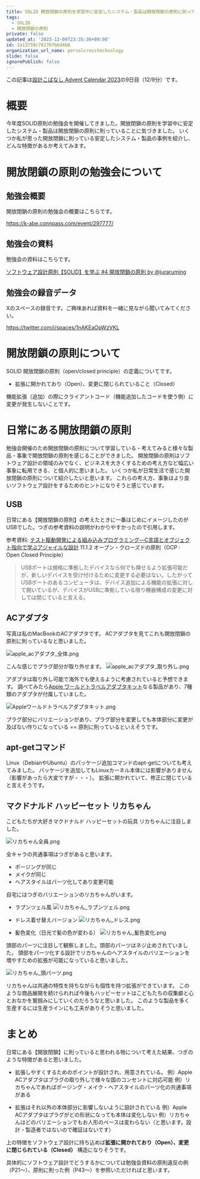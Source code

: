 ```yaml
---
title: SOLID 開放閉鎖の原則を学習中に安定したシステム・製品は開放閉鎖の原則に則っていることに気づいた話
tags:
  - SOLID
  - 開放閉鎖の原則
private: false
updated_at: '2023-12-09T23:35:36+09:00'
id: 2a13759c782707b6d4b8
organization_url_name: persolcrosstechnology
slide: false
ignorePublish: false
---
```

この記事は[設計こばなし Advent Calendar 2023](https://qiita.com/advent-calendar/2023/software_design_talk)の9日目（12/9分）です。

# 概要
今年度SOLID原則の勉強会を開催してきました。開放閉鎖の原則を学習中に安定したシステム・製品は開放閉鎖の原則に則っていることに気づきました。
いくつか私が思った開放閉鎖に則っている安定したシステム・製品の事例を紹介し、どんな特徴があるか考えてみます。

# 開放閉鎖の原則の勉強会について
## 勉強会概要
開放閉鎖の原則の勉強会の概要はこちらです。

https://k-abe.connpass.com/event/297777/


## 勉強会の資料
勉強会の資料はこちらです。

<script async class="docswell-embed" src="https://www.docswell.com/assets/libs/docswell-embed/docswell-embed.min.js" data-src="https://www.docswell.com/slide/5LL836/embed" data-aspect="0.5625"></script><div class="docswell-link"><a href="https://www.docswell.com/s/juraruming/5LL836-2023-10-26-074605">ソフトウェア設計原則【SOLID】を学ぶ #4 開放閉鎖の原則 by @juraruming</a></div>

## 勉強会の録音データ
Xのスペースの録音です。ご興味あれば資料を一緒に見ながら聞いてみてください。

https://twitter.com/i/spaces/1nAKEaOpWzVKL


# 開放閉鎖の原則について
SOLID 開放閉鎖の原則（open/closed principle）の定義についてです。

* 拡張に開かれており（Open）、変更に閉じられていること（Closed）

機能拡張（追加）の際にクライアントコード（機能追加したコードを使う側）に変更が発生しないことです。


# 日常にある開放閉鎖の原則
勉強会開催のため開放閉鎖の原則について学習している・考えてみると様々な製品・事象で開放閉鎖の原則を感じることができました。
開放閉鎖の原則はソフトウェア設計の領域のみでなく、ビジネスを大きくするための考え方など幅広い事象に転用できる、と個人的に思いました。
いくつか私が日常生活で感じた開放閉鎖の原則について紹介したいと思います。
これらの考え方、事象はより良いソフトウェア設計をするためのヒントになりそうと感じています。

## USB
日常にある【開放閉鎖の原則】の考えたときに一番はじめにイメージしたのがUSBでした。つぎの参考資料の説明がわかりやすかったので引用します。

参考資料: [テスト駆動開発による組み込みプログラミング―C言語とオブジェクト指向で学ぶアジャイルな設計](https://www.oreilly.co.jp/books/9784873116143/)
11.1.2 オープン・クローズドの原則（OCP : Open Closed Principle）

> USBポートは規格に準拠したデバイスなら何でも挿せるよう拡張可能だが、新しいデバイスを受け付けるために変更する必要はない。したがってUSBポートのあるコンピュータは、デバイス追加による機能の拡張に対して開いているが、デバイスがUSBに準拠している限り機器構成の変更に対しては閉じていると言える。


## ACアダプタ
写真は私のMacBookのACアダプタです。
ACアダプタを見てこれも開放閉鎖の原則に則っているなと思いました。

![apple_acアダプタ_全体.png](https://qiita-image-store.s3.ap-northeast-1.amazonaws.com/0/171866/18dd785c-1320-57d6-e59d-bf962dc96a32.png)

こんな感じでプラグ部分が取り外せます。
![apple_acアダプタ_取り外し.png](https://qiita-image-store.s3.ap-northeast-1.amazonaws.com/0/171866/27c45faf-29f7-3235-f356-1140a9842da2.png)

アダプタは取り外し可能で海外でも使えるように考慮されていると予想できます。
調べてみたら[Apple ワールドトラベルアダプタキット](https://support.apple.com/ja-jp/HT202114)なる製品があり、7種類のアダプタが付属していました。

![Appleワールドトラベルアダプタキット.png](https://qiita-image-store.s3.ap-northeast-1.amazonaws.com/0/171866/2ddb1c11-bbd9-a68d-cd47-ce765446477d.png)

プラグ部分にバリエーションがあり、プラグ部分を変更しても本体部分に変更が及ばない作りになっている == 原則に則っているといえそうです。


## apt-getコマンド
Linux（DebianやUbuntu）のパッケージ追加コマンドのapt-getについても考えてみました。
パッケージを追加してもLinuxカーネル本体には影響がありません（影響があったら大変ですが・・・）。
拡張に開かれていて、修正に閉じていると言えそうです。


## マクドナルド ハッピーセット リカちゃん
こどもたちが大好きマクドナルド ハッピーセットの玩具 リカちゃんに注目しました。

![リカちゃん全員.png](https://qiita-image-store.s3.ap-northeast-1.amazonaws.com/0/171866/5241da19-d2f3-3cd2-f51a-29804885d6e7.png)

全キャラの共通事項はつぎがあると思います。
* ポージングが同じ
* メイクが同じ
* ヘアスタイルはパーツ化してあり変更可能

自宅にはつぎのバリエーションのリカちゃんがいます。
* ラプンツェル風
![リカちゃん_ラプンツェル.png](https://qiita-image-store.s3.ap-northeast-1.amazonaws.com/0/171866/d8c735f4-2202-943f-f838-bc9e6ad01b55.png)

* ドレス着せ替えバージョン
![リカちゃん_ドレス.png](https://qiita-image-store.s3.ap-northeast-1.amazonaws.com/0/171866/3ddfaedb-5759-efeb-0a76-06ef7ea925a4.png)

* 髪色変化（日光で髪の色が変わる）
![リカちゃん_髪色変化.png](https://qiita-image-store.s3.ap-northeast-1.amazonaws.com/0/171866/be961a2c-f461-2dc5-f1d0-2cd0e05ea0f4.png)

頭部のパーツに注目して観察しました。頭部のパーツはネジ止めされていました。
頭部をパーツ化する設計でリカちゃんのヘアスタイルのバリエーションを増やすための拡張が可能になっていると思いました。

![リカちゃん_頭パーツ.png](https://qiita-image-store.s3.ap-northeast-1.amazonaws.com/0/171866/f9fbd4ee-8985-5569-d2f8-1624882a3ace.png)

リカちゃんは共通の特性を持ちながらも個性を持つ拡張ができています。
このような商品展開を続けられれば今後もハッピーセットはこどもたちの収集癖と心とおなかを鷲掴みにしていくのだろうなと思いました。
このような製品を多く生産するには生産ラインにも工夫がありそうと思いました。


# まとめ
日常にある【開放閉鎖】に則っていると思われる物について考えた結果、つぎのような特徴があると思いました。

* 拡張しやすくするためのポイントが設計され、用意されている。
例）Apple ACアダプタはプラグの取り外しで様々な国のコンセントに対応可能
例）リカちゃんであればポージング・メイク・ヘアスタイルのパーツ化の共通事項がある

* 拡張はそれ以外の本体部分に影響しないように設計されている
例）Apple ACアダプタはプラグがどの形状になっても本体は変化しない
例）リカちゃんはどのバリエーションでもお人形のベースは変わらない（と思います。設計・製造者ではないので確証はないです）

上の特徴をソフトウェア設計に持ち込めば**拡張に開かれており（Open）、変更に閉じられている（Closed）** 構造になりそうです。

具体的にソフトウェア設計でどうするかについては勉強会資料の原則違反の例（P21〜）、原則に則った例（P43〜）を参照いただければと思います。
